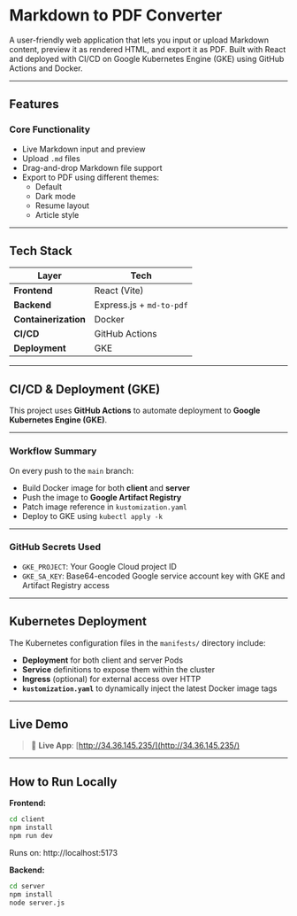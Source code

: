 # Markdown to PDF Converter

A user-friendly web application that lets you input or upload Markdown content, preview it as rendered HTML, and export it as  PDF. Built with React and deployed with CI/CD on Google Kubernetes Engine (GKE) using GitHub Actions and Docker.

---

## Features

### Core Functionality
- Live Markdown input and preview
- Upload `.md` files
- Drag-and-drop Markdown file support
- Export to PDF using different themes:
  - Default
  - Dark mode
  - Resume layout
  - Article style

---

## Tech Stack

| Layer       | Tech                     |
|-------------|--------------------------|
| **Frontend** | React (Vite)             |
| **Backend**  | Express.js + `md-to-pdf` |
| **Containerization** | Docker |
| **CI/CD**| GitHub Actions |
| **Deployment** | GKE |

---

## CI/CD & Deployment (GKE)

This project uses **GitHub Actions** to automate deployment to **Google Kubernetes Engine (GKE)**.

---

###  Workflow Summary

On every push to the `main` branch:

- Build Docker image for both **client** and **server**
- Push the image to **Google Artifact Registry**
- Patch image reference in `kustomization.yaml`
- Deploy to GKE using `kubectl apply -k`

---

### GitHub Secrets Used

- `GKE_PROJECT`: Your Google Cloud project ID
- `GKE_SA_KEY`: Base64-encoded Google service account key with GKE and Artifact Registry access

---

## Kubernetes Deployment

The Kubernetes configuration files in the `manifests/` directory include:

- **Deployment** for both client and server Pods
- **Service** definitions to expose them within the cluster
- **Ingress** (optional) for external access over HTTP
- **`kustomization.yaml`** to dynamically inject the latest Docker image tags

---

## Live Demo

> 🔗 **Live App**: [http://34.36.145.235/](http://34.36.145.235/)

---

## How to Run Locally

**Frontend:**
```bash
cd client
npm install
npm run dev
```
Runs on: http://localhost:5173

**Backend:**

```bash
cd server
npm install
node server.js
```

